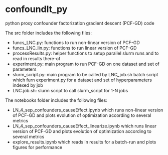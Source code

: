 # confoundIt_py
python proxy confounder factorization gradient descent (PCF-GD) code

The src folder includes the following files:
- funcs_LNC.py: functions to run non-linear version of PCF-GD
- funcs_LNC_lin.py: functions to run linear version of PCF-GD
- processResults.py: helper functions to setup parallel slurm runs and to read in results there-of
- experiment.py: main program to run PCF-GD on one dataset and set of parameters
- slurm_script.py: main program to be called by LNC_job.sh batch script which furn experiment.py for a dataset and set of hyperparameters indexed by job
- LNC.job.sh: slurm script to call slurm_script for 1-N jobs

The notebooks folder includes the following files:
- LN_4_sep_confounders_causeEffect.ipynb which runs non-linear version of PCF-GD and plots evolution of optimization according to several metrics
- LN_4_sep_confounders_causeEffect_linearize.ipynb which runs linear version of PCF-GD and plots evolution of optimization according to several metrics
- explore_results.ipynb which reads in results for a batch-run and plots figures for performance
